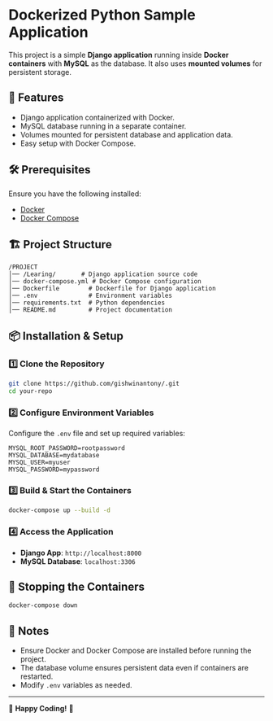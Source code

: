 # Dockerized Python Sample Application

This project is a simple **Django application** running inside **Docker containers** with **MySQL** as the database. It also uses **mounted volumes** for persistent storage.

## 🚀 Features

- Django application containerized with Docker.
- MySQL database running in a separate container.
- Volumes mounted for persistent database and application data.
- Easy setup with Docker Compose.

## 🛠 Prerequisites

Ensure you have the following installed:

- [Docker](https://www.docker.com/get-started)
- [Docker Compose](https://docs.docker.com/compose/install/)

## 🏗 Project Structure

```
/PROJECT
│── /Learing/       # Django application source code
│── docker-compose.yml # Docker Compose configuration
│── Dockerfile        # Dockerfile for Django application
│── .env              # Environment variables
│── requirements.txt  # Python dependencies
│── README.md         # Project documentation
```

## 📦 Installation & Setup

### 1️⃣ Clone the Repository

```bash
git clone https://github.com/gishwinantony/.git
cd your-repo
```

### 2️⃣ Configure Environment Variables

Configure the `.env` file and set up required variables:

```env
MYSQL_ROOT_PASSWORD=rootpassword
MYSQL_DATABASE=mydatabase
MYSQL_USER=myuser
MYSQL_PASSWORD=mypassword
```

### 3️⃣ Build & Start the Containers

```bash
docker-compose up --build -d
```


### 4️⃣ Access the Application

- **Django App**: `http://localhost:8000`
- **MySQL Database**: `localhost:3306`

## 🛑 Stopping the Containers

```bash
docker-compose down
```

## 📌 Notes

- Ensure Docker and Docker Compose are installed before running the project.
- The database volume ensures persistent data even if containers are restarted.
- Modify `.env` variables as needed.

---

🚀 **Happy Coding!** 🎉


